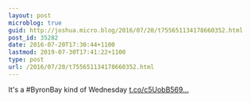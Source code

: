 ```yaml
---
layout: post
microblog: true
guid: http://joshua.micro.blog/2016/07/20/t755651134178660352.html
post_id: 35282
date: 2016-07-20T17:30:44+1100
lastmod: 2019-07-30T17:41:22+1100
type: post
url: /2016/07/20/t755651134178660352.html
---
```

It's a #ByronBay kind of Wednesday [t.co/c5UobB569...](https://t.co/c5UobB569U)
